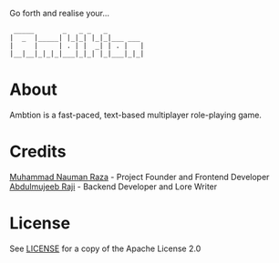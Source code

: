Go forth and realise your...
```
 _____       _   _ _   _         
|  _  |_____| |_|_| |_|_|___ ___ 
|     |     | . | |  _| | . |   |
|__|__|_|_|_|___|_|_| |_|___|_|_|
```                           

# About
Ambtion is a fast-paced, text-based multiplayer role-playing game.

# Credits
[Muhammad Nauman Raza](https://github.com/devraza) - Project Founder and Frontend Developer  
[Abdulmujeeb Raji](https://github.com/midnadimple) - Backend Developer and Lore Writer

# License
See [LICENSE](/LICENSE) for a copy of the Apache License 2.0
